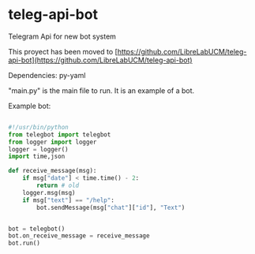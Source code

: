# teleg-api-bot
Telegram Api for new bot system

This proyect has been moved to [https://github.com/LibreLabUCM/teleg-api-bot](https://github.com/LibreLabUCM/teleg-api-bot)

Dependencies: py-yaml


"main.py" is the main file to run. It is an example of a bot.

Example bot:

```python

#!/usr/bin/python
from telegbot import telegbot
from logger import logger
logger = logger()
import time,json

def receive_message(msg):
    if msg["date"] < time.time() - 2:
        return # old
    logger.msg(msg)
    if msg["text"] == "/help":
        bot.sendMessage(msg["chat"]["id"], "Text")


bot = telegbot()
bot.on_receive_message = receive_message
bot.run()

```

